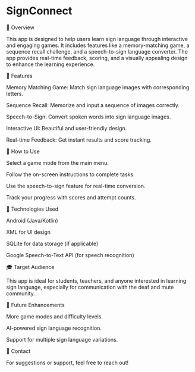 # SignConnect
📌 Overview

This app is designed to help users learn sign language through interactive and engaging games. It includes features like a memory-matching game, a sequence recall challenge, and a speech-to-sign language converter. The app provides real-time feedback, scoring, and a visually appealing design to enhance the learning experience.

🎯 Features

Memory Matching Game: Match sign language images with corresponding letters.

Sequence Recall: Memorize and input a sequence of images correctly.

Speech-to-Sign: Convert spoken words into sign language images.

Interactive UI: Beautiful and user-friendly design.

Real-time Feedback: Get instant results and score tracking.

📱 How to Use

Select a game mode from the main menu.

Follow the on-screen instructions to complete tasks.

Use the speech-to-sign feature for real-time conversion.

Track your progress with scores and attempt counts.

🚀 Technologies Used

Android (Java/Kotlin)

XML for UI design

SQLite for data storage (if applicable)

Google Speech-to-Text API (for speech recognition)

🎓 Target Audience

This app is ideal for students, teachers, and anyone interested in learning sign language, especially for communication with the deaf and mute community.

🔧 Future Enhancements

More game modes and difficulty levels.

AI-powered sign language recognition.

Support for multiple sign language variations.

📩 Contact

For suggestions or support, feel free to reach out!

